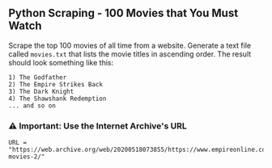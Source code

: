 ## Python Scraping - 100 Movies that You Must Watch

Scrape the top 100 movies of all time from a website. Generate a text file called `movies.txt` that lists the movie titles in ascending order. 
The result should look something like this:

```
1) The Godfather
2) The Empire Strikes Back
3) The Dark Knight
4) The Shawshank Redemption
... and so on
```
### ⚠️ Important: Use the Internet Archive's URL
```
URL = "https://web.archive.org/web/20200518073855/https://www.empireonline.com/movies/features/best-movies-2/"
```
